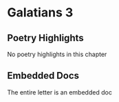 # Galatians 3

## Poetry Highlights

No poetry highlights in this chapter

## Embedded Docs

The entire letter is an embedded doc

